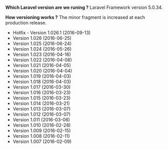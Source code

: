 **Which Laravel version are we runing ?**  Laravel Framework version 5.0.34.

**How versioning works ?** The minor fragment is increased at each production release. 

- Hotfix - Version 1.026.1 (2016-09-13)
- Version 1.026 (2016-06-25)
- Version 1.025 (2016-06-24)
- Version 1.024 (2016-05-26)
- Version 1.023 (2016-04-16)
- Version 1.022 (2016-04-08)
- Version 1.021 (2016-04-05)
- Version 1.020 (2016-04-04)
- Version 1.019 (2016-04-03)
- Version 1.018 (2016-04-03)
- Version 1.017 (2016-03-30)
- Version 1.016 (2016-03-23)
- Version 1.015 (2016-03-23)
- Version 1.014 (2016-03-21)
- Version 1.013 (2016-03-07)
- Version 1.012 (2016-03-07)
- Version 1.011 (2016-03-06)
- Version 1.010 (2016-02-28)
- Version 1.009 (2016-02-15)
- Version 1.008 (2016-02-11)
- Version 1.007 (2016-02-09)


